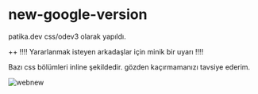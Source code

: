 # new-google-version

patika.dev css/odev3 olarak yapıldı.

++ !!!! Yararlanmak isteyen arkadaşlar için minik bir uyarı !!!! 

Bazı css bölümleri inline şekildedir. gözden kaçırmamanızı tavsiye ederim. 

![webnew](https://user-images.githubusercontent.com/96173187/159216088-0f720dbd-0046-41e1-8194-96a68669509c.png)
